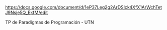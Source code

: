 https://docs.google.com/document/d/1eP37Leg2g2ArDSIck4XfX1ArWchTetJ9Nsje5Q_EkfM/edit

TP de Paradigmas de Programación - UTN
